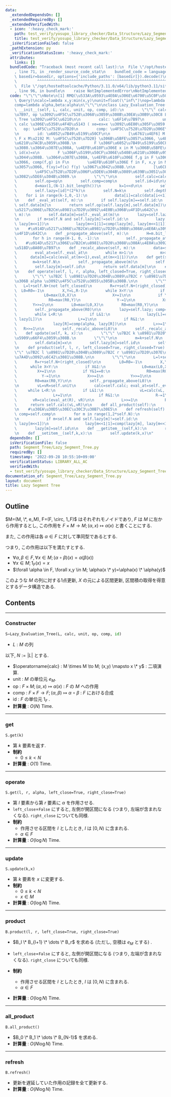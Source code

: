 ```yaml
---
data:
  _extendedDependsOn: []
  _extendedRequiredBy: []
  _extendedVerifiedWith:
  - icon: ':heavy_check_mark:'
    path: test_verify/yosupo_library_checker/Data_Structure/Lazy_Segment_Tree.test.py
    title: test_verify/yosupo_library_checker/Data_Structure/Lazy_Segment_Tree.test.py
  _isVerificationFailed: false
  _pathExtension: py
  _verificationStatusIcon: ':heavy_check_mark:'
  attributes:
    links: []
  bundledCode: "Traceback (most recent call last):\n  File \"/opt/hostedtoolcache/Python/3.11.0/x64/lib/python3.11/site-packages/onlinejudge_verify/documentation/build.py\"\
    , line 71, in _render_source_code_stat\n    bundled_code = language.bundle(stat.path,\
    \ basedir=basedir, options={'include_paths': [basedir]}).decode()\n          \
    \         ^^^^^^^^^^^^^^^^^^^^^^^^^^^^^^^^^^^^^^^^^^^^^^^^^^^^^^^^^^^^^^^^^^^^^^^^^^^^^^^^^\n\
    \  File \"/opt/hostedtoolcache/Python/3.11.0/x64/lib/python3.11/site-packages/onlinejudge_verify/languages/python.py\"\
    , line 96, in bundle\n    raise NotImplementedError\nNotImplementedError\n"
  code: "\"\"\"\nNote\n[1] RMQ(\u533A\u9593\u4E0A\u306E\u6700\u5C0F\u5024:Range Minimum\
    \ Query)\ncalc=lambda x,y:min(x,y)\nunit=float(\"inf\")\nop=lambda alpha,x:alpha\n\
    comp=lambda alpha,beta:alpha\n\"\"\"\n\nclass Lazy_Evaluation_Tree():\n    def\
    \ __init__(self, L, calc, unit, op, comp, id):\n        \"\"\" calc \u3092\u6F14\
    \u7B97, op \u3092\u4F5C\u7528\u3068\u3059\u308B\u30EA\u30B9\u30C8 L \u306E Segment\
    \ Tree \u3092\u4F5C\u6210\n\n        calc: \u6F14\u7B97\n        unit: Monoid\
    \ calc \u306E\u5358\u4F4D\u5143 ( xe=ex=x \u3092\u6E80\u305F\u3059 e )\n     \
    \   op: \u4F5C\u7528\u7D20\n        comp: \u4F5C\u7528\u7D20\u306E\u5408\u6210\
    \n        id: \u6052\u7B49\u5199\u50CF\n\n        [\u6761\u4EF6] M: Monoid, F={f:\
    \ F x M\u2192 M: \u4F5C\u7528\u7D20} \u306B\u5BFE\u3057\u3066, \u4EE5\u4E0B\u304C\
    \u6210\u7ACB\u3059\u308B.\n        F \u306F\u6052\u7B49\u5199\u50CF id \u3092\u542B\
    \u3080.\u3064\u307E\u308A, \u4EFB\u610F\u306E x in M \u306B\u5BFE\u3057\u3066\
    \ id(x)=x\n        F \u306F\u5199\u50CF\u306E\u5408\u6210\u306B\u9589\u3058\u3066\
    \u3044\u308B. \u3064\u307E\u308A, \u4EFB\u610F\u306E f,g in F \u306B\u5BFE\u3057\
    \u3066, comp(f,g) in F\n        \u4EFB\u610F\u306E f in F, x,y in M \u306B\u5BFE\
    \u3057\u3066, f(xy)=f(x) f(y) \u3067\u3042\u308B.\n\n        [\u6CE8\u8A18]\n\
    \        \u4F5C\u7528\u7D20\u306F\u5DE6\u304B\u3089\u639B\u3051\u308B. \u66F4\u65B0\
    \u3082\u5DE6\u304B\u3089.\n        \"\"\"\n\n        self.calc=calc\n        self.unit=unit\n\
    \        self.op=op\n        self.comp=comp\n        self.id=id\n\n        N=len(L)\n\
    \        d=max(1,(N-1).bit_length())\n        k=1<<d\n\n        self.data=data=[unit]*k+L+[unit]*(k-len(L))\n\
    \        self.lazy=[id]*(2*k)\n        self.N=k\n        self.depth=d\n\n    \
    \    for i in range(k-1,0,-1):\n            data[i]=calc(data[i<<1], data[i<<1|1])\n\
    \n    def _eval_at(self, m):\n        if self.lazy[m]==self.id:\n            return\
    \ self.data[m]\n        return self.op(self.lazy[m],self.data[m])\n\n    #\u914D\
    \u5217\u306E\u7B2Cm\u8981\u7D20\u3092\u4E0B\u306B\u4F1D\u642C\n    def _propagate_at(self,\
    \ m):\n        self.data[m]=self._eval_at(m)\n        lazy=self.lazy; comp=self.comp\n\
    \n        if m<self.N and self.lazy[m]!=self.id:\n            lazy[m<<1]=comp(lazy[m],\
    \ lazy[m<<1])\n            lazy[m<<1|1]=comp(lazy[m], lazy[m<<1|1])\n        lazy[m]=self.id\n\
    \n    #\u914D\u5217\u306E\u7B2Cm\u8981\u7D20\u3088\u308A\u4E0A\u3092\u5168\u3066\
    \u4F1D\u642C\n    def _propagate_above(self, m):\n        H=m.bit_length()\n \
    \       for h in range(H-1, 0, -1):\n            self._propagate_at(m>>h)\n\n\
    \    #\u914D\u5217\u306E\u7B2Cm\u8981\u7D20\u3088\u308A\u4E0A\u3092\u5168\u3066\
    \u518D\u8A08\u7B97\n    def _recalc_above(self, m):\n        data=self.data; calc=self.calc\n\
    \        eval_at=self._eval_at\n        while m>1:\n            m>>=1\n      \
    \      data[m]=calc(eval_at(m<<1),eval_at(m<<1|1))\n\n    def get(self,k):\n \
    \       m=k+self.N\n        self._propagate_above(m)\n        self.data[m]=self._eval_at(m)\n\
    \        self.lazy[m]=self.id\n        return self.data[m]\n\n    #\u4F5C\u7528\
    \n    def operate(self, l, r, alpha, left_closed=True, right_closed=True):\n \
    \       \"\"\" \u7B2C l \u8981\u7D20\u304B\u3089\u7B2C r \u8981\u7D20\u5168\u3066\
    \u306B alpha \u3092\u4F5C\u7528\u3055\u305B\u308B.\n\n        \"\"\"\n\n     \
    \   L=l+self.N+(not left_closed)\n        R=r+self.N+(right_closed)\n\n      \
    \  L0=R0=-1\n        X,Y=L,R-1\n        while X<Y:\n            if X&1:\n    \
    \            L0=max(L0,X)\n                X+=1\n\n            if Y&1==0:\n  \
    \              R0=max(R0,Y)\n                Y-=1\n\n            X>>=1\n     \
    \       Y>>=1\n\n        L0=max(L0,X)\n        R0=max(R0,Y)\n\n        self._propagate_above(L0)\n\
    \        self._propagate_above(R0)\n\n        lazy=self.lazy; comp=self.comp\n\
    \        while L<R:\n            if L&1:\n                lazy[L]=comp(alpha,\
    \ lazy[L])\n                L+=1\n\n            if R&1:\n                R-=1\n\
    \                lazy[R]=comp(alpha, lazy[R])\n\n            L>>=1\n         \
    \   R>>=1\n\n        self._recalc_above(L0)\n        self._recalc_above(R0)\n\n\
    \    def update(self, k, x):\n        \"\"\" \u7B2C k \u8981\u7D20\u3092 x \u306B\
    \u5909\u66F4\u3059\u308B.\n        \"\"\"\n\n        m=k+self.N\n        self._propagate_above(m)\n\
    \        self.data[m]=x\n        self.lazy[m]=self.id\n        self._recalc_above(m)\n\
    \n    def product(self, l, r, left_closed=True, right_closed=True):\n        \"\
    \"\" \u7B2C l \u8981\u7D20\u304B\u3089\u7B2C r \u8981\u7D20\u307E\u3067\u306E\u7DCF\
    \u7A4D\u3092\u6C42\u3081\u308B.\n\n        \"\"\"\n\n        L=l+self.N+(not left_closed)\n\
    \        R=r+self.N+(right_closed)\n\n        L0=R0=-1\n        X,Y=L,R-1\n  \
    \      while X<Y:\n            if X&1:\n                L0=max(L0,X)\n       \
    \         X+=1\n\n            if Y&1==0:\n                R0=max(R0,Y)\n     \
    \           Y-=1\n\n            X>>=1\n            Y>>=1\n\n        L0=max(L0,X)\n\
    \        R0=max(R0,Y)\n\n        self._propagate_above(L0)\n        self._propagate_above(R0)\n\
    \n        vL=vR=self.unit\n        calc=self.calc; eval_at=self._eval_at\n   \
    \     while L<R:\n            if L&1:\n                vL=calc(vL, eval_at(L))\n\
    \                L+=1\n\n            if R&1:\n                R-=1\n         \
    \       vR=calc(eval_at(R), vR)\n\n            L>>=1\n            R>>=1\n\n  \
    \      return self.calc(vL,vR)\n\n    def all_product(self):\n        return self.product(0,self.N-1)\n\
    \n    #\u30EA\u30D5\u30EC\u30C3\u30B7\u30E5\n    def refresh(self):\n        lazy=self.lazy;\
    \ comp=self.comp\n        for m in range(1,2*self.N):\n            self.data[m]=self._eval_at(m)\n\
    \n            if m<self.N and self.lazy[m]!=self.id:\n                lazy[m<<1]=comp(lazy[m],\
    \ lazy[m<<1])\n                lazy[m<<1|1]=comp(lazy[m], lazy[m<<1|1])\n    \
    \        lazy[m]=self.id\n\n    def __getitem__(self,k):\n        return self.get(k)\n\
    \n    def __setitem__(self,k,x):\n        self.update(k,x)\n"
  dependsOn: []
  isVerificationFile: false
  path: Segment_Tree/Lazy_Segment_Tree.py
  requiredBy: []
  timestamp: '2022-09-28 10:55:10+09:00'
  verificationStatus: LIBRARY_ALL_AC
  verifiedWith:
  - test_verify/yosupo_library_checker/Data_Structure/Lazy_Segment_Tree.test.py
documentation_of: Segment_Tree/Lazy_Segment_Tree.py
layout: document
title: Lazy Segment Tree
---
```


## Outline

$M=(M, \*, e_M), F=(F, \circ, 1_F)$ はそれぞれモノイドであり, $F$ は $M$ に左から作用するとし, この作用を $F \times M \to M; (\alpha,x) \mapsto \alpha(x)$ と書くことにする.

また, この作用は各 $\alpha \in F$ に対して準同型であるとする.

つまり, この作用は以下を満たすとする.

- $\forall \alpha, \beta \in F, \forall x \in M; (\alpha \circ \beta)(x)=\alpha(\beta(x))$
- $\forall x \in M; 1_F(x)=x$
- $\forall \alpha \in F, \forall x,y \in M; \alpha(x \* y)=\alpha(x) \* \alpha(y)$

このような $M$ の列に対する1点更新, $X$ の元による区間更新, 区間積の取得を得意とするデータ構造である.

## Contents

---

### Constructer

```Python
S=Lazy_Evaluation_Tree(L, calc, unit, op, comp, id)
```

- $L$ : $M$ の列

以下, $N:=\lvert L \rvert$ とする.

- $\operatorname{calc} : M \times M \to M; (x,y) \mapsto x \* y$ : 二項演算.
- $\mathrm{unit}$ : $M$  の単位元 $e_M$.
- $\mathrm{op}$ : $F \times M; (\alpha, x) \mapsto \alpha(x)$ : $F$ の $M$ への作用
- $\mathrm{comp}$ : $F \times F \to F; (\alpha,\beta) \mapsto \alpha \circ \beta$ : $F$ における合成
- $\mathrm{id}$ : $F$ の単位元 $1_F$ .
- **計算量** : $O(N)$ Time.

---

### get

```Pyhon
S.get(k)
```

- 第 $k$ 要素を返す.
- **制約**
  - $0 \leq k \lt N$
- **計算量** : $O(1)$ Time.

---

### operate

```Pyhon
S.get(l, r, alpha, left_close=True, right_close=True)
```

- 第 $l$ 要素から第 $r$ 要素に $\alpha$ を作用させる.
- `left_close`=`False` にすると, 左側が開区間になる (つまり, 左端が含まれなくなる). `right_close` についても同様.
- **制約**
  - 作用させる区間を $I$ としたとき, $I$ は $[0,N)$ に含まれる.
  - $\alpha \in F$
- **計算量** : $O(\log N)$ Time.

---

### update

```Pyhon
S.update(k,x)
```

- 第 $k$ 要素を $x$ に変更する.
- **制約**
  - $0 \leq k \lt N$
  - $x \in M$
- **計算量** : $O(\log N)$ Time.

---

### product

```Pyhon
B.product(l, r, left_close=True, right_close=True)
```

- $B_l \* B_{l+1} \* \dots \* B_r$ を求める (ただし, 空積は $e_M$ とする) .
- `left_close`=`False` にすると, 左側が開区間になる (つまり, 左端が含まれなくなる). `right_close` についても同様.
- **制約**
  - 作用させる区間を $I$ としたとき, $I$ は $[0,N)$ に含まれる.
  - $\alpha \in F$

- **計算量** : $O(\log N)$ Time.

---

### all_product

```Pyhon
B.all_product()
```

- $B_0 \* B_1 \* \dots \* B_{N-1}$ を求める.
- **計算量** : $O(N \log N)$ Time.

---

### refresh

```Pyhon
B.refresh()
```

- 更新を遅延していた作用の記録を全て更新する.
- **計算量** : $O(N \log N)$ Time.
